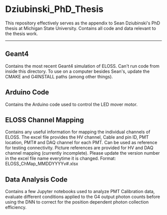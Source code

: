 # Dziubinski_PhD_Thesis
This repository effectively serves as the appendix to Sean Dziubinski's PhD thesis at Michigan State University. Contains all code and data relevant to the thesis work.

---

## Geant4
Contains the most recent Geant4 simulation of ELOSS. Can't run code from inside this directory. To use on a computer besides Sean's, update the CMAKE and G4INSTALL paths (among other things).

## Arduino Code
Contains the Arduino code used to control the LED mover motor.

## ELOSS Channel Mapping
Contains any useful information for mapping the individual channels of ELOSS. The excel file provides the HV channel, Cable and pin ID, PMT location, PMT# and DAQ channel for each PMT. Can be used as reference for testing connectivity. Picture references are provided for HV and DAQ channel mapping (currently incomplete). Please update the version number in the excel file name everytime it is changed. Format: ELOSS_ChMap_MMDDYYYYv#.xlsx

## Data Analysis Code
Contains a few Jupyter notebooks used to analyze PMT Calibration data, evaluate different conditions applied to the G4 output photon counts before using the DNN to correct for the position dependent photon collection efficiency.
